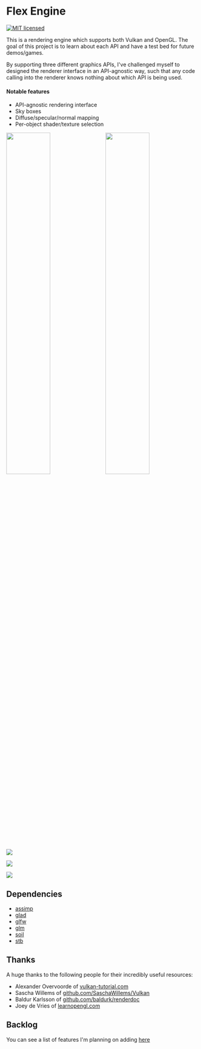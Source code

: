 # Flex Engine

[![MIT licensed](https://img.shields.io/badge/license-MIT-blue.svg)](LICENSE.md)

This is a rendering engine which supports both Vulkan and OpenGL. The goal of this project is to learn about each API and have a test bed for future demos/games.

By supporting three different graphics APIs, I've challenged myself to designed the renderer interface in an API-agnostic way, such that any code calling into the renderer knows nothing about which API is being used.

#### Notable features
- API-agnostic rendering interface
- Sky boxes
- Diffuse/specular/normal mapping
- Per-object shader/texture selection

<div>
  <img src="http://i.imgur.com/CLRQ6tC.jpg" width="48%"/>
  <img src="http://i.imgur.com/sXbc0n5.jpg" width="48%" style="float: right"/>
</div>

![](http://i.imgur.com/mz4mlmE.jpg)

![](http://i.imgur.com/pb8KjRA.png)

![](http://i.imgur.com/uRPPjTa.png)

## Dependencies
 - [assimp](https://github.com/assimp/assimp)
 - [glad](https://github.com/Dav1dde/glad)
 - [glfw](https://github.com/glfw/glfw)
 - [glm](https://github.com/g-truc/glm)
 - [soil](https://github.com/kbranigan/Simple-OpenGL-Image-Library)
 - [stb](https://github.com/nothings/stb)

## Thanks
A huge thanks to the following people for their incredibly useful resources:
 - Alexander Overvoorde of [vulkan-tutorial.com](https://vulkan-tutorial.com/)
 - Sascha Willems of [github.com/SaschaWillems/Vulkan](https://github.com/SaschaWillems/Vulkan)
 - Baldur Karlsson of [github.com/baldurk/renderdoc](https://github.com/baldurk/renderdoc)
 - Joey de Vries of [learnopengl.com](https://learnopengl.com/)

## Backlog
You can see a list of features I'm planning on adding [here](/backlog.md)

